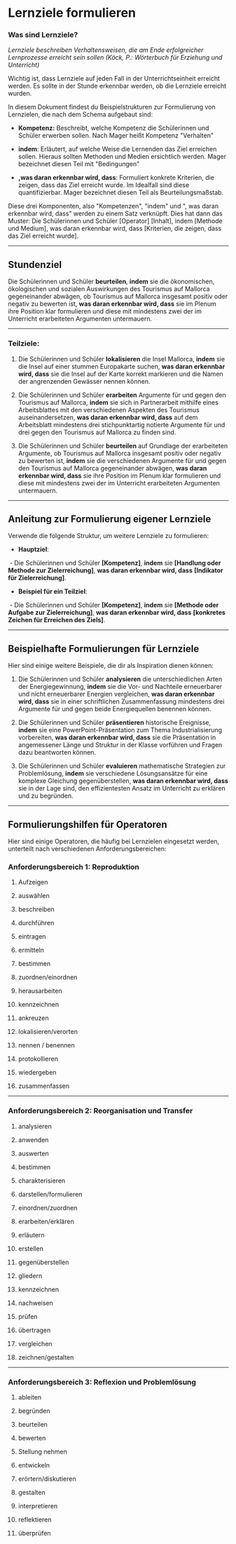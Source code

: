 # Lernziele formulieren

### Was sind Lernziele? 
*Lernziele beschreiben Verhaltensweisen, die am Ende erfolgreicher Lernprozesse erreicht sein sollen (Köck, P.: Wörterbuch für Erziehung und Unterricht)*

Wichtig ist, dass Lernziele auf jeden Fall in der Unterrichtseinheit erreicht werden. Es sollte in der Stunde erkennbar werden, ob die Lernziele erreicht wurden. 


In diesem Dokument findest du Beispielstrukturen zur Formulierung von Lernzielen, die nach dem Schema aufgebaut sind:

  

- **Kompetenz:** Beschreibt, welche Kompetenz die Schülerinnen und Schüler erwerben sollen. Nach Mager heißt Kompetenz "Verhalten"

- **indem**: Erläutert, auf welche Weise die Lernenden das Ziel erreichen sollen. Hieraus sollten Methoden und Medien ersichtlich werden. Mager bezeichnet diesen Teil mit "Bedingungen"

- **,was daran erkennbar wird, dass**: Formuliert konkrete Kriterien, die zeigen, dass das Ziel erreicht wurde. Im Idealfall sind diese quantifizierbar. Mager bezeichnet diesen Teil als Beurteilungsmaßstab.

  

Diese drei Komponenten, also "Kompetenzen", "indem" und ", was daran erkennbar wird, dass" werden zu einem Satz verknüpft. Dies hat dann das Muster: Die Schülerinnen und Schüler [Operator] [Inhalt], indem [Methode und Medium], was daran erkennbar wird, dass [Kriterien, die zeigen, dass das Ziel erreicht wurde].

  

---

  

## **Stundenziel**

  

Die Schülerinnen und Schüler **beurteilen**, **indem** sie die ökonomischen, ökologischen und sozialen Auswirkungen des Tourismus auf Mallorca gegeneinander abwägen, ob Tourismus auf Mallorca insgesamt positiv oder negativ zu bewerten ist, **was daran erkennbar wird, dass** sie im Plenum ihre Position klar formulieren und diese mit mindestens zwei der im Unterricht erarbeiteten Argumenten untermauern.

  

---

  

### **Teilziele:**

  

1. Die Schülerinnen und Schüler **lokalisieren** die Insel Mallorca, **indem** sie die Insel auf einer stummen Europakarte suchen, **was daran erkennbar wird, dass** sie die Insel auf der Karte korrekt markieren und die Namen der angrenzenden Gewässer nennen können.

  

2. Die Schülerinnen und Schüler **erarbeiten** Argumente für und gegen den Tourismus auf Mallorca, **indem** sie sich in Partnerarbeit mithilfe eines Arbeitsblattes mit den verschiedenen Aspekten des Tourismus auseinandersetzen, **was daran erkennbar wird, dass** auf dem Arbeitsblatt mindestens drei stichpunktartig notierte Argumente für und drei gegen den Tourismus auf Mallorca zu finden sind.

  

3. Die Schülerinnen und Schüler **beurteilen** auf Grundlage der erarbeiteten Argumente, ob Tourismus auf Mallorca insgesamt positiv oder negativ zu bewerten ist, **indem** sie die verschiedenen Argumente für und gegen den Tourismus auf Mallorca gegeneinander abwägen, **was daran erkennbar wird, dass** sie ihre Position im Plenum klar formulieren und diese mit mindestens zwei der im Unterricht erarbeiteten Argumenten untermauern.

  

---

  

## **Anleitung zur Formulierung eigener Lernziele**

  

Verwende die folgende Struktur, um weitere Lernziele zu formulieren:

  

- **Hauptziel**:

 - Die Schülerinnen und Schüler **[Kompetenz]**, **indem** sie **[Handlung oder Methode zur Zielerreichung]**, **was daran erkennbar wird, dass** **[Indikator für Zielerreichung]**.

  

- **Beispiel für ein Teilziel**:

 - Die Schülerinnen und Schüler **[Kompetenz]**, **indem** sie **[Methode oder Aufgabe zur Zielerreichung]**, **was daran erkennbar wird, dass** **[konkretes Zeichen für Erreichen des Ziels]**.

  

---

  

## **Beispielhafte Formulierungen für Lernziele**

  

Hier sind einige weitere Beispiele, die dir als Inspiration dienen können:

  

1. Die Schülerinnen und Schüler **analysieren** die unterschiedlichen Arten der Energiegewinnung, **indem** sie die Vor- und Nachteile erneuerbarer und nicht erneuerbarer Energien vergleichen, **was daran erkennbar wird, dass** sie in einer schriftlichen Zusammenfassung mindestens drei Argumente für und gegen beide Energiequellen benennen können.

  

2. Die Schülerinnen und Schüler **präsentieren** historische Ereignisse, **indem** sie eine PowerPoint-Präsentation zum Thema Industrialisierung vorbereiten, **was daran erkennbar wird, dass** sie die Präsentation in angemessener Länge und Struktur in der Klasse vorführen und Fragen dazu beantworten können.

  

3. Die Schülerinnen und Schüler **evaluieren** mathematische Strategien zur Problemlösung, **indem** sie verschiedene Lösungsansätze für eine komplexe Gleichung gegenüberstellen, **was daran erkennbar wird, dass** sie in der Lage sind, den effizientesten Ansatz im Unterricht zu erklären und zu begründen.

  

---

  

## **Formulierungshilfen für Operatoren**

  

Hier sind einige Operatoren, die häufig bei Lernzielen eingesetzt werden, unterteilt nach verschiedenen Anforderungsbereichen:

  

### Anforderungsbereich 1: Reproduktion

  

01. Aufzeigen

02. auswählen

03. beschreiben

04. durchführen

05. eintragen

06. ermitteln

07. bestimmen

08. zuordnen/einordnen

09. herausarbeiten

10. kennzeichnen

11. ankreuzen

12. lokalisieren/verorten

13. nennen / benennen

14. protokollieren

15. wiedergeben

16. zusammenfassen

  

---

### Anforderungsbereich 2: Reorganisation und Transfer

  

01. analysieren

02. anwenden

03. auswerten

04. bestimmen

05. charakterisieren

06. darstellen/formulieren

07. einordnen/zuordnen

08. erarbeiten/erklären

09. erläutern

10. erstellen

11. gegenüberstellen

12. gliedern

13. kennzeichnen

14. nachweisen

15. prüfen

16. übertragen

17. vergleichen

18. zeichnen/gestalten

  

---

### Anforderungsbereich 3: Reflexion und Problemlösung

  

01. ableiten

02. begründen

03. beurteilen

04. bewerten

05. Stellung nehmen

06. entwickeln

07. erörtern/diskutieren

08. gestalten

09. interpretieren

10. reflektieren

11. überprüfen